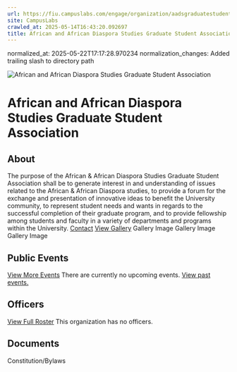 ```yaml
---
url: https://fiu.campuslabs.com/engage/organization/aadsgraduatestudentassociation/
site: CampusLabs
crawled_at: 2025-05-14T16:43:20.092697
title: African and African Diaspora Studies Graduate Student Association - Panther Connect
---
```

normalized_at: 2025-05-22T17:17:28.970234
normalization_changes: Added trailing slash to directory path

![African and African Diaspora Studies Graduate Student Association](https://se-images.campuslabs.com/clink/images/6606df9f-6126-4dff-9766-f3250dfdbc0952466922-2df1-45ea-96d4-25a9fc3f7b3e.png?preset=med-sq)
# African and African Diaspora Studies Graduate Student Association
## About
The purpose of the African & African Diaspora Studies Graduate Student Association shall be to generate interest in and understanding of issues related to the African & African Diaspora studies, to provide a forum for the exchange and presentation of innovative ideas to benefit the University community, to represent student needs and wants in regards to the successful completion of their graduate program, and to provide fellowship among students and faculty in a variety of departments and programs within the University.
[Contact](https://fiu.campuslabs.com/engage/organization/aadsgraduatestudentassociation/contact)
[View Gallery](https://fiu.campuslabs.com/engage/organization/aadsgraduatestudentassociation/gallery)
Gallery Image
Gallery Image
Gallery Image
## Public Events
[View More Events](https://fiu.campuslabs.com/engage/organization/aadsgraduatestudentassociation/events)
There are currently no upcoming events. [View past events.](https://fiu.campuslabs.com/engage/organization/aadsgraduatestudentassociation/events?showpastevents=true)
## Officers
[View Full Roster](https://fiu.campuslabs.com/engage/organization/aadsgraduatestudentassociation/roster)
This organization has no officers.
## Documents
[](https://fiu.campuslabs.com/engage/organization/aadsgraduatestudentassociation/documents/view/2366562)
Constitution/Bylaws
